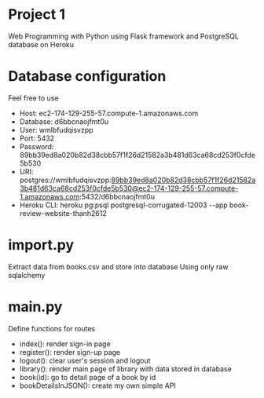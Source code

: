 # Project 1

Web Programming with Python using Flask framework and PostgreSQL database on Heroku

# Database configuration
Feel free to use
- Host: ec2-174-129-255-57.compute-1.amazonaws.com
- Database: d6bbcnaojfmt0u
- User: wmlbfudqisvzpp
- Port: 5432
- Password: 89bb39ed8a020b82d38cbb57f1f26d21582a3b481d63ca68cd253f0cfde5b530
- URI: postgres://wmlbfudqisvzpp:89bb39ed8a020b82d38cbb57f1f26d21582a3b481d63ca68cd253f0cfde5b530@ec2-174-129-255-57.compute-1.amazonaws.com:5432/d6bbcnaojfmt0u
- Heroku CLI: heroku pg:psql postgresql-corrugated-12003 --app book-review-website-thanh2612

# import.py
Extract data from books.csv and store into database
Using only raw sqlalchemy

# main.py
Define functions for routes
- index(): render sign-in page
- register(): render sign-up page
- logout(): clear user's session and logout
- library(): render main page of library with data stored in database
- book(id): go to detail page of a book by id
- bookDetailsInJSON(): create my own simple API
